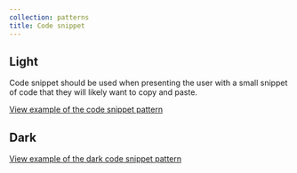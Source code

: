 ```yaml
---
collection: patterns
title: Code snippet
---
```


## Light

Code snippet should be used when presenting the user with a small snippet of code that they will likely want to copy and paste.

<a href="https://ubuntudesign.github.io/vanilla-framework/examples/patterns/code-snippets/code-snippet/"
    class="js-example">
    View example of the code snippet pattern
</a>


## Dark

<a href="https://ubuntudesign.github.io/vanilla-framework/examples/patterns/code-snippets/code-snippet-dark/"
    class="js-example">
    View example of the dark code snippet pattern
</a>
